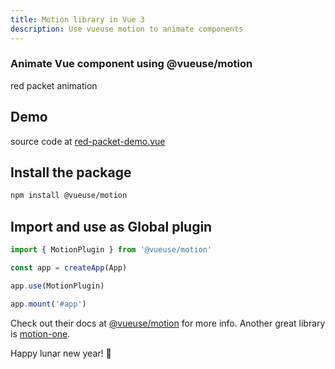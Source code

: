 ```yaml
---
title: Motion library in Vue 3
description: Use vueuse motion to animate components
---
```


<div class="text-center">
  <carbon-dicom-overlay class="text-4xl -mb-6 m-auto" />
  <h3>Animate Vue component using @vueuse/motion</h3>
  <p>red packet animation</p>
</div>  

## Demo

<red-packet-demo/>

source code at [red-packet-demo.vue](https://github.com/leovoon/explore-vue/blob/main/src/components/RedPacketDemo.vue)
  

## Install the package
```bash
npm install @vueuse/motion
```


## Import and use as Global plugin
```js
import { MotionPlugin } from '@vueuse/motion'

const app = createApp(App)

app.use(MotionPlugin)

app.mount('#app')
```


Check out their docs at  [@vueuse/motion](https://motion.dev/vue/quick-start) for more info. Another great library is [motion-one](https://motion.dev/guides/quick-start).


Happy lunar new year!
<span class="animate-pulse "> 🎉
</span>